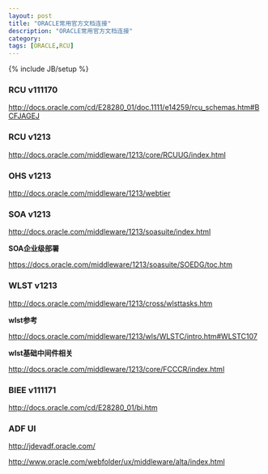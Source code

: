 ```yaml
---
layout: post
title: "ORACLE常用官方文档连接"
description: "ORACLE常用官方文档连接"
category: 
tags: [ORACLE,RCU]
---
```

{% include JB/setup %}

### RCU v111170
http://docs.oracle.com/cd/E28280_01/doc.1111/e14259/rcu_schemas.htm#BCFJAGEJ

### RCU v1213
http://docs.oracle.com/middleware/1213/core/RCUUG/index.html

### OHS v1213
http://docs.oracle.com/middleware/1213/webtier

### SOA v1213
http://docs.oracle.com/middleware/1213/soasuite/index.html

**SOA企业级部署**

https://docs.oracle.com/middleware/1213/soasuite/SOEDG/toc.htm

### WLST v1213
http://docs.oracle.com/middleware/1213/cross/wlsttasks.htm

**wlst参考**

http://docs.oracle.com/middleware/1213/wls/WLSTC/intro.htm#WLSTC107

**wlst基础中间件相关**

http://docs.oracle.com/middleware/1213/core/FCCCR/index.html

### BIEE v111171
http://docs.oracle.com/cd/E28280_01/bi.htm

### ADF UI
http://jdevadf.oracle.com/

http://www.oracle.com/webfolder/ux/middleware/alta/index.html



